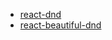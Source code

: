 - [react-dnd](https://github.com/react-dnd/react-dnd/)
- [react-beautiful-dnd](https://github.com/atlassian/react-beautiful-dnd)
